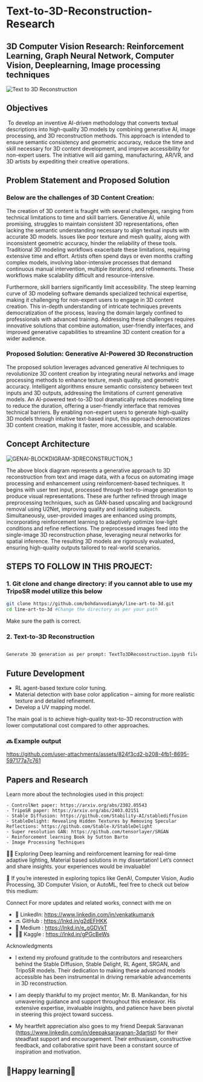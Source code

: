 # Text-to-3D-Reconstruction-Research
## 3D Computer Vision Research: Reinforcement Learning, Graph Neural Network, Computer Vision, Deeplearning, Image processing techniques


![Text to 3D Reconstruction](https://github.com/user-attachments/assets/5cbbc4b0-a844-4ca4-ab41-33922a62fad0)


## Objectives
​
To develop an inventive AI-driven methodology that converts textual descriptions into
high-quality 3D models by combining generative AI, image processing, and 3D reconstruction
methods. This approach is intended to ensure semantic consistency and geometric accuracy, reduce
the time and skill necessary for 3D content development, and improve accessibility for non-expert
users. The initiative will aid gaming, manufacturing, AR/VR, and 3D artists by expediting their
creative operations.

## Problem Statement and Proposed Solution

### Below are the challenges of 3D Content Creation:
  
The creation of 3D content is fraught with several challenges, ranging from technical limitations to
time and skill barriers. Generative AI, while promising, struggles to maintain consistent 3D
representations, often lacking the semantic understanding necessary to align textual inputs with
accurate 3D models. Issues like poor texture and mesh quality, along with inconsistent geometric
accuracy, hinder the reliability of these tools. Traditional 3D modeling workflows exacerbate these
limitations, requiring extensive time and effort. Artists often spend days or even months crafting
complex models, involving labor-intensive processes that demand continuous manual intervention,
multiple iterations, and refinements. These workflows make scalability difficult and
resource-intensive.

Furthermore, skill barriers significantly limit accessibility. The steep learning curve of 3D modeling
software demands specialized technical expertise, making it challenging for non-expert users to
engage in 3D content creation. This in-depth understanding of intricate techniques prevents
democratization of the process, leaving the domain largely confined to professionals with advanced
training. Addressing these challenges requires innovative solutions that combine automation,
user-friendly interfaces, and improved generative capabilities to streamline 3D content creation for
a wider audience.

### Proposed Solution: Generative AI-Powered 3D Reconstruction
  
The proposed solution leverages advanced generative AI techniques to revolutionize 3D content
creation by integrating neural networks and image processing methods to enhance texture, mesh
quality, and geometric accuracy. Intelligent algorithms ensure semantic consistency between text
inputs and 3D outputs, addressing the limitations of current generative models. An AI-powered
text-to-3D tool dramatically reduces modeling time to reduce the duration, offering a user-friendly
interface that removes technical barriers. By enabling non-expert users to generate high-quality 3D
models through intuitive text-based input, this approach democratizes 3D content creation, making
it faster, more accessible, and scalable.

## Concept Architecture
![GENAI-BLOCKDIGRAM-3DRECONSTRUCTION_1](https://github.com/user-attachments/assets/4be05730-4ff9-4daa-b01c-77fef579c190)

The above block diagram represents a generative approach to 3D reconstruction from text and
image data, with a focus on automating image processing and enhancement using
reinforcement-based techniques. It begins with user text input, processed through text-to-image
generation to produce visual representations. These are further refined through image
preprocessing techniques, such as GAN-based upscaling and background removal using U2Net,
improving quality and isolating subjects. Simultaneously, user-provided images are enhanced
using prompts, incorporating reinforcement learning to adaptively optimize low-light conditions
and refine reflections. The preprocessed images feed into the single-image 3D reconstruction
phase, leveraging neural networks for spatial inference. The resulting 3D models are rigorously
evaluated, ensuring high-quality outputs tailored to real-world scenarios.


## **STEPS TO FOLLOW IN THIS PROJECT:**

### **1. Git clone and change directory: if you cannot able to use my TripoSR model utilize this below**

```bash
git clone https://github.com/bohdanvodianyk/line-art-to-3d.git
cd line-art-to-3d #Change the directory as per your path
```
Make sure the path is correct.

### **2. Text-to-3D Reconstruction**

```bash

Generate 3D generation as per prompt: TextTo3DReconstruction.ipynb file

```

## **Future Development**

- RL agent-based texture color tuning.
- Material detection with base color application – aiming for more realistic texture and detailed refinement.
- Develop a UV mapping model.

The main goal is to achieve high-quality text-to-3D reconstruction with lower computational cost compared to other approaches.

###  🔜 Example output

https://github.com/user-attachments/assets/824f3cd2-b208-4fb1-8695-597177a7c761

## Papers and Research

Learn more about the technologies used in this project:

    - ControlNet paper: https://arxiv.org/abs/2302.05543
    - TripoSR paper: https://arxiv.org/abs/2403.02151
    - Stable Diffusion: https://github.com/Stability-AI/stablediffusion
    - StableDelight: Revealing Hidden Textures by Removing Specular Reflections: https://github.com/Stable-X/StableDelight
    - Super resolution GAN: https://github.com/tensorlayer/SRGAN
    - Reinforcement learning Book by Sutton Barto
    - Image Processing Techniques

🚀😁 Exploring Deep learning and reinforcement learning for real-time adaptive lighting, Material based solutions in my dissertation! Let’s connect and share insights. your experiences would be invaluable!

🔭 If you’re interested in exploring topics like GenAI, Computer Vision, Audio Processing, 3D Computer Vision, or AutoML, feel free to check out below this medium:

Connect For more updates and related works, connect with me on

- 🚀 LinkedIn: https://www.linkedin.com/in/venkatkumarvk
- 🔜 GitHub : https://lnkd.in/g2dEFHKK
- 🔭 Medium : https://lnkd.in/e_gGDVkT
- 🧑‍💻 Kaggle : https://lnkd.in/gPGcBeWs


Acknowledgments

- I extend my profound gratitude to the contributors and researchers behind the Stable Diffusion, Stable Delight, RL Agent, SRGAN, and TripoSR models. Their dedication to making these advanced models accessible has been instrumental in driving remarkable advancements in 3D reconstruction.

- I am deeply thankful to my project mentor, Mr. B. Manikandan, for his unwavering guidance and support throughout this endeavor. His extensive expertise, invaluable insights, and patience have been pivotal in steering this project toward success.

- My heartfelt appreciation also goes to my friend Deepak Saravanan (https://www.linkedin.com/in/deepaksaravanan-3dartist) for their steadfast support and encouragement. Their enthusiasm, constructive feedback, and collaborative spirit have been a constant source of inspiration and motivation.


## **🤗Happy learning🤗**
